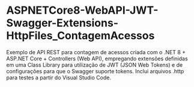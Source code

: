 # ASPNETCore8-WebAPI-JWT-Swagger-Extensions-HttpFiles_ContagemAcessos
Exemplo de API REST para contagem de acessos criada com o .NET 8 + ASP.NET Core + Controllers (Web API), empregando extensões definidas em uma Class Library para utilização de JWT (JSON Web Tokens) e de configurações para que o Swagger suporte tokens. Inclui arquivos .http para testes a partir do Visual Studio Code.
